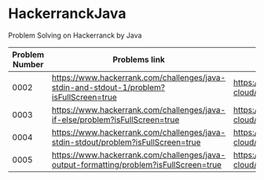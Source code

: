 # HackerranckJava
Problem Solving on Hackerranck by Java

|Problem Number| Problems link      | Problems Solution |
| ----------- | ----------- |---|
|0002|  https://www.hackerrank.com/challenges/java-stdin-and-stdout-1/problem?isFullScreen=true    | https://github.com/mohamedahmed-cloud/HackerranckJava/blob/main/problem0002.java  |
|0003| https://www.hackerrank.com/challenges/java-if-else/problem?isFullScreen=true   | https://github.com/mohamedahmed-cloud/HackerranckJava/blob/main/problem0003.java        |
|0004| https://www.hackerrank.com/challenges/java-stdin-stdout/problem?isFullScreen=true | https://github.com/mohamedahmed-cloud/HackerranckJava/blob/main/problem0004.java |
|0005| https://www.hackerrank.com/challenges/java-output-formatting/problem?isFullScreen=true |  https://github.com/mohamedahmed-cloud/HackerranckJava/blob/main/problem0005.java |


